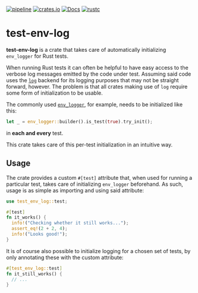 [![pipeline](https://gitlab.com/d-e-s-o/test-env-log/badges/master/pipeline.svg)](https://gitlab.com/d-e-s-o/test-env-log/commits/master)
[![crates.io](https://img.shields.io/crates/v/test-env-log.svg)](https://crates.io/crates/test-env-log)
[![Docs](https://docs.rs/test-env-log/badge.svg)](https://docs.rs/test-env-log)
[![rustc](https://img.shields.io/badge/rustc-1.32+-blue.svg)](https://blog.rust-lang.org/2019/01/17/Rust-1.32.0.html)

test-env-log
============

**test-env-log** is a crate that takes care of automatically
initializing `env_logger` for Rust tests.

When running Rust tests it can often be helpful to have easy access to
the verbose log messages emitted by the code under test. Assuming said
code uses the [`log`](https://crates.io/crates/log) backend for its
logging purposes that may not be straight forward, however. The problem
is that all crates making use of `log` require some form of
initialization to be usable.

The commonly used [`env_logger`](https://crates.io/crates/env_logger),
for example, needs to be initialized like this:
```rust
let _ = env_logger::builder().is_test(true).try_init();
```
in **each and every** test.

This crate takes care of this per-test initialization in an intuitive
way.


Usage
-----

The crate provides a custom `#[test]` attribute that, when used for
running a particular test, takes care of initializing `env_logger`
beforehand.
As such, usage is as simple as importing and using said attribute:
```rust
use test_env_log::test;

#[test]
fn it_works() {
  info!("Checking whether it still works...");
  assert_eq!(2 + 2, 4);
  info!("Looks good!");
}
```

It is of course also possible to initialize logging for a chosen set of
tests, by only annotating these with the custom attribute:
```rust
#[test_env_log::test]
fn it_still_works() {
  // ...
}
```
